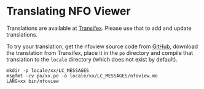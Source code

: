 Translating NFO Viewer
======================

Translations are available at [Transifex][1]. Please use that to add and
update translations.

To try your translation, get the nfoview source code from [GitHub][2],
download the translation from Transifex, place it in the `po` directory
and compile that translation to the `locale` directory (which does not
exist by default).

    mkdir -p locale/xx/LC_MESSAGES
    msgfmt -cv po/xx.po -o locale/xx/LC_MESSAGES/nfoview.mo
    LANG=xx bin/nfoview

 [1]: http://www.transifex.com/projects/p/nfoview/
 [2]: http://github.com/otsaloma/nfoview
